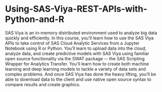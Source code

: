 # Using-SAS-Viya-REST-APIs-with-Python-and-R
SAS Viya is an in-memory distributed environment used to analyze big data quickly and efficiently. In this course, you’ll learn how to use the SAS Viya APIs to take control of SAS Cloud Analytic Services from a Jupyter Notebook using R or Python. You’ll learn to upload data into the cloud, analyze data, and create predictive models with SAS Viya using familiar open source functionality via the SWAT package -- the SAS Scripting Wrapper for Analytics Transfer. You’ll learn how to create both machine learning and deep learning models to tackle a variety of data sets and complex problems. And once SAS Viya has done the heavy lifting, you’ll be able to download data to the client and use native open source syntax to compare results and create graphics.
